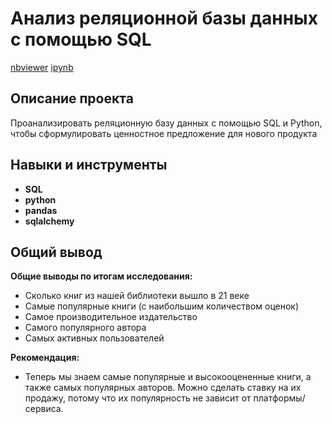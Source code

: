 # Анализ реляционной базы данных с помощью SQL
[nbviewer](https://nbviewer.org/github/lowlet69/portfolio/blob/main/SQL/P11.ipynb) [ipynb](https://github.com/lowlet69/portfolio/blob/main/SQL/P11.ipynb) 

## Описание проекта

Проанализировать реляционную базу данных с помощью SQL и Python, чтобы сформулировать ценностное предложение для нового продукта

## Навыки и инструменты

- **SQL**
- **python**
- **pandas**
- **sqlalchemy**

## 

## Общий вывод

**Общие выводы по итогам исследования:**
- Сколько книг из нашей библиотеки вышло в 21 веке
- Самые популярные книги (с наибольшим количеством оценок)
- Самое производительное издательство
- Самого популярного автора
- Самых активных пользователей
    
**Рекомендация:**
- Теперь мы знаем самые популярные и высокооцененные книги, а также самых популярных авторов. Можно сделать ставку на их продажу, потому что их популярность не зависит от платформы/сервиса.
